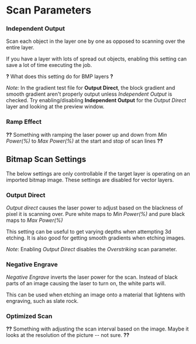 # Scan Parameters

### Independent Output

Scan each object in the layer one by one as opposed to scanning over the entire
layer.

If you have a layer with lots of spread out objects, enabling this setting can
save a lot of time executing the job.

**?** What does this setting do for BMP layers **?**

*Note:* In the gradient test file for **Output Direct**, the block gradient and
smooth gradient aren't properly output unless *Independent Output* is checked.
Try enabling/disabling **Independent Output** for the *Output Direct* layer
and looking at the preview window.

### Ramp Effect

**??**
Something with ramping the laser power up and down from *Min Power(%)* to *Max
Power(%)* at the start and stop of scan lines
**??**

## Bitmap Scan Settings

The below settings are only controllable if the target layer is operating on
an imported bitmap image. These settings are disabled for vector layers.

### Output Direct

*Output direct* causes the laser power to adjust based on the blackness of pixel
it is scanning over. Pure white maps to *Min Power(%)* and pure black maps to
*Max Power(%)*

This setting can be useful to get varying depths when attempting 3d etching. It
is also good for getting smooth gradients when etching images.

*Note*: Enabling *Output Direct* disables the *Overstriking* scan parameter.

### Negative Engrave

*Negative Engrave* inverts the laser power for the scan. Instead of black parts
of an image causing the laser to turn on, the white parts will.

This can be used when etching an image onto a material that lightens with
engraving, such as slate rock.

### Optimized Scan

**??**
Something with adjusting the scan interval based on the image. Maybe it looks at
the resolution of the picture -- not sure.
**??**
